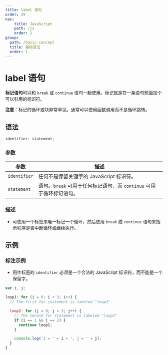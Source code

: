 ```yaml
---
title: label 语句
order: 29
nav:
    title: JavaScript
    path: /js
    order: 2
group:
  path: /basic-concept
  title: 基础语法
  order: 1
---
```


# label 语句

**标记语句**可以和 `break` 或 `continue` 语句一起使用。标记就是在一条语句前面加个可以引用的标识符。

**注意**：标记的循环或块非常罕见。通常可以使用函数调用而不是循环跳转。

## 语法

```js
identifier: statement;
```

### 参数

| 参数         | 描述                                                                 |
| ------------ | -------------------------------------------------------------------- |
| `identifier` | 任何不是保留关键字的 JavaScript 标识符。                             |
| `statement`  | 语句。`break` 可用于任何标记语句，而 `continue` 可用于循环标记语句。 |

### 描述

- 可使用一个标签来唯一标记一个循环，然后使用 `break` 或 `continue` 语句来指示程序是否中断循环或继续执行。

## 示例

### 标注示例

- 用作标签的 `identifier` 必须是一个合法的 JavaScript 标识符，而不能是一个保留字。

```js
var i, j;

loop1: for (i = 0; i < 3; i++) {
  // The first for statement is labeled "loop1"

  loop2: for (j = 0; j < 3; j++) {
    // The second for statement is labeled "loop2"
    if (i == 1 && j == 1) {
      continue loop1;
    }

    console.log('i = ' + i + ', j = ' + j);
  }
}
```
